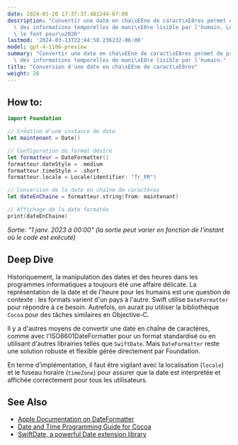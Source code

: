 ```yaml
---
date: 2024-01-20 17:37:37.481244-07:00
description: "Convertir une date en cha\xEEne de caract\xE8res permet de pr\xE9senter\
  \ des informations temporelles de mani\xE8re lisible par l'humain. Les d\xE9veloppeurs\
  \ le font pour\u2026"
lastmod: '2024-03-13T22:44:58.236232-06:00'
model: gpt-4-1106-preview
summary: "Convertir une date en cha\xEEne de caract\xE8res permet de pr\xE9senter\
  \ des informations temporelles de mani\xE8re lisible par l'humain."
title: "Conversion d'une date en cha\xEEne de caract\xE8res"
weight: 28
---
```


## How to:
```Swift
import Foundation

// Création d'une instance de date
let maintenant = Date()

// Configuration du format désiré
let formatteur = DateFormatter()
formatteur.dateStyle = .medium
formatteur.timeStyle = .short
formatteur.locale = Locale(identifier: "fr_FR")

// Conversion de la date en chaîne de caractères
let dateEnChaine = formatteur.string(from: maintenant)

// Affichage de la date formatée
print(dateEnChaine)
```
*Sortie: "1 janv. 2023 à 00:00" (la sortie peut varier en fonction de l'instant où le code est exécuté)*

## Deep Dive
Historiquement, la manipulation des dates et des heures dans les programmes informatiques a toujours été une affaire délicate. La représentation de la date et de l'heure pour les humains est une question de contexte : les formats varient d'un pays à l'autre. Swift utilise `DateFormatter` pour répondre à ce besoin. Autrefois, on aurait pu utiliser la bibliothèque `Cocoa` pour des tâches similaires en Objective-C.

Il y a d'autres moyens de convertir une date en chaîne de caractères, comme avec l'ISO8601DateFormatter pour un format standardisé ou en utilisant d'autres librairies telles que `SwiftDate`. Mais `DateFormatter` reste une solution robuste et flexible gérée directement par Foundation.

En terme d’implémentation, il faut être vigilant avec la localisation (`locale`) et le fuseau horaire (`timeZone`) pour assurer que la date est interprétée et affichée correctement pour tous les utilisateurs.

## See Also
- [Apple Documentation on DateFormatter](https://developer.apple.com/documentation/foundation/dateformatter)
- [Date and Time Programming Guide for Cocoa](https://developer.apple.com/library/archive/documentation/Cocoa/Conceptual/DatesAndTimes/DatesAndTimes.html)
- [SwiftDate, a powerful Date extension library](https://github.com/malcommac/SwiftDate)
